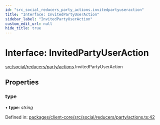 ```yaml
---
id: "src_social_reducers_party_actions.invitedpartyuseraction"
title: "Interface: InvitedPartyUserAction"
sidebar_label: "InvitedPartyUserAction"
custom_edit_url: null
hide_title: true
---
```


# Interface: InvitedPartyUserAction

[src/social/reducers/party/actions](../modules/src_social_reducers_party_actions.md).InvitedPartyUserAction

## Properties

### type

• **type**: *string*

Defined in: [packages/client-core/src/social/reducers/party/actions.ts:42](https://github.com/xr3ngine/xr3ngine/blob/a16a45d7e/packages/client-core/src/social/reducers/party/actions.ts#L42)
